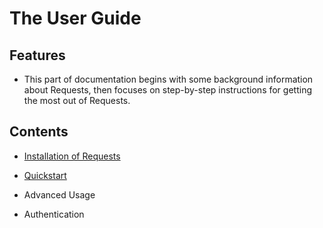 # The User Guide

## Features

- This part of documentation begins with some background information about Requests, then focuses on step-by-step instructions for getting the most out of Requests.

## Contents

- [Installation of Requests](installation-of-requests.md)

- [Quickstart](quickstart)

- Advanced Usage

- Authentication
